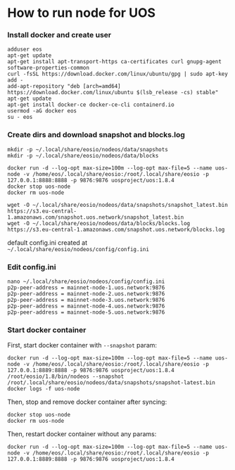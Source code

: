 # How to run node for UOS

### Install docker and create user
```
adduser eos
apt-get update
apt-get install apt-transport-https ca-certificates curl gnupg-agent  software-properties-common
curl -fsSL https://download.docker.com/linux/ubuntu/gpg | sudo apt-key add -
add-apt-repository "deb [arch=amd64] https://download.docker.com/linux/ubuntu $(lsb_release -cs) stable"
apt-get update
apt-get install docker-ce docker-ce-cli containerd.io
usermod -aG docker eos
su - eos
```
### Create dirs and download snapshot and blocks.log
```
mkdir -p ~/.local/share/eosio/nodeos/data/snapshots
mkdir -p ~/.local/share/eosio/nodeos/data/blocks

docker run -d --log-opt max-size=100m --log-opt max-file=5 --name uos-node -v /home/eos/.local/share/eosio:/root/.local/share/eosio -p 127.0.0.1:8888:8888 -p 9876:9876 uosproject/uos:1.8.4
docker stop uos-node
docker rm uos-node

wget -O ~/.local/share/eosio/nodeos/data/snapshots/snapshot_latest.bin https://s3.eu-central-1.amazonaws.com/snapshot.uos.network/snapshot_latest.bin
wget -O ~/.local/share/eosio/nodeos/data/blocks/blocks.log https://s3.eu-central-1.amazonaws.com/snapshot.uos.network/blocks.log

```
default config.ini created at `~/.local/share/eosio/nodeos/config/config.ini`
### Edit config.ini
```
nano ~/.local/share/eosio/nodeos/config/config.ini
p2p-peer-address = mainnet-node-1.uos.network:9876
p2p-peer-address = mainnet-node-2.uos.network:9876
p2p-peer-address = mainnet-node-3.uos.network:9876
p2p-peer-address = mainnet-node-4.uos.network:9876
p2p-peer-address = mainnet-node-5.uos.network:9876
```
### Start docker container
First, start docker container with `--snapshot` param:
```
docker run -d --log-opt max-size=100m --log-opt max-file=5 --name uos-node -v /home/eos/.local/share/eosio:/root/.local/share/eosio -p 127.0.0.1:8889:8888 -p 9876:9876 uosproject/uos:1.8.4 /root/eosio/1.8/bin/nodeos --snapshot /root/.local/share/eosio/nodeos/data/snapshots/snapshot-latest.bin
docker logs -f uos-node
```
Then, stop and remove docker container after syncing:
```
docker stop uos-node
docker rm uos-node
```
Then, restart docker container without any params:
```
docker run -d --log-opt max-size=100m --log-opt max-file=5 --name uos-node -v /home/eos/.local/share/eosio:/root/.local/share/eosio -p 127.0.0.1:8889:8888 -p 9876:9876 uosproject/uos:1.8.4
```
